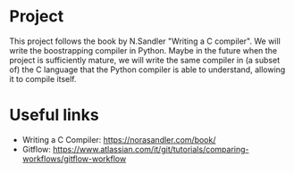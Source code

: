 # Project
This project follows the book by N.Sandler "Writing a C compiler".
We will write the boostrapping compiler in Python.
Maybe in the future when the project is sufficiently mature, we will write the same compiler in (a subset of) the C language that the Python compiler is able to understand, allowing it to compile itself.

# Useful links
- Writing a C Compiler: https://norasandler.com/book/
- Gitflow: https://www.atlassian.com/it/git/tutorials/comparing-workflows/gitflow-workflow
